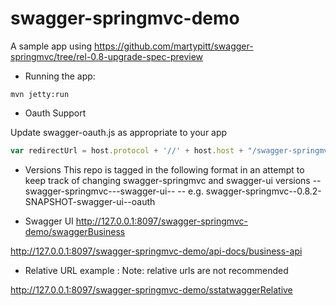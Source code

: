 swagger-springmvc-demo
======================

A sample app using https://github.com/martypitt/swagger-springmvc/tree/rel-0.8-upgrade-spec-preview

- Running the app:

```mvn jetty:run```

- Oauth Support

Update swagger-oauth.js as appropriate to your app

```javascript
var redirectUrl = host.protocol + '//' + host.host + "/swagger-springmvc-demo/o2c.html";
```

- Versions
This repo is tagged in the following format in an attempt to keep track of changing swagger-springmvc and swagger-ui versions
-- swagger-springmvc--<swagger-springmvc version>-swagger-ui--<swagger-ui version or branch>
-- e.g. swagger-springmvc--0.8.2-SNAPSHOT-swagger-ui--oauth

- Swagger UI
http://127.0.0.1:8097/swagger-springmvc-demo/swaggerBusiness


http://127.0.0.1:8097/swagger-springmvc-demo/api-docs/business-api

- Relative URL example :
Note: relative urls are not recommended

http://127.0.0.1:8097/swagger-springmvc-demo/sstatwaggerRelative